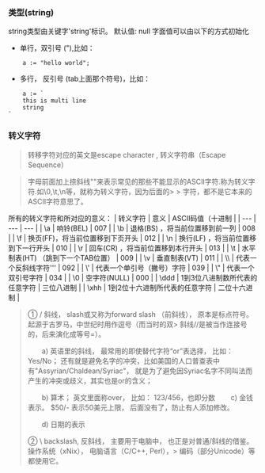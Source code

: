 ### **类型(string)**

string类型由关键字'string'标识。
默认值: null
字面值可以由以下的方式初始化
* 单行，双引号 ("),比如：
~~~
	a := "hello world";
~~~
* 多行， 反引号 (tab上面那个符号)，比如：
~~~
	a := `
	this is multi line
    string
`
~~~

 ### **转义字符**

> 转移字符对应的英文是escape character  , 转义字符串（Escape Sequence）

> 字母前面加上捺斜线"\"来表示常见的那些不能显示的ASCII字符.称为转义字符.如\0,\t,\n等，就称为转义字符，因为后面的> > 字符，都不是它本来的ASCII字符意思了。
 
 所有的转义字符和所对应的意义：
|  转义字符  |  意义  |  ASCII码值（十进制  |
| --- | --- | --- |
| \a   |   响铃(BEL) | 007   |
|  \b  |  退格(BS) ，将当前位置移到前一列   |   008        |
|   \f |   换页(FF)，将当前位置移到下页开头  |        012   |
|  \n  |    换行(LF) ，将当前位置移到下一行开头 |     010      |
|   \r |    回车(CR) ，将当前位置移到本行开头 |      013     |
|  \t  |  水平制表(HT) （跳到下一个TAB位置）   |      009     |
|  \v  |    垂直制表(VT) |      011     |
|  \\\  |    代表一个反斜线字符''\' |        092   |
|     \\\'   | 代表一个单引号（撇号）字符  |      039  |
|    \\\"    |  代表一个双引号字符 |    034    |
|    \0    |   空字符(NULL) |     000   |
|     \ddd   | 1到3位八进制数所代表的任意字符 |     三位八进制   |
|    \xhh    | 1到2位十六进制所代表的任意字符 |     二位十六进制   |




> ① / 斜线， slash或又称为forward slash （前斜线）， 原本是标点符号。 起源于古罗马，中世纪时用作逗号（而当时的双>  斜线//是被当作连接号的，后来演化成等号=）。
>
>　　a) 英语里的斜线， 最常用的即使替代字符“or”表选择， 比如： Yes/No； 还有就是避免名字的冲突，比如美国的人口普查表中有"Assyrian/Chaldean/Syriac"， 就是为了避免因Syriac名字不同叫法而产生的冲突或歧义，其实也是or的含义；
>
>　　b) 算术； 英文里面称over， 比如： 123/456，也即分数
>　　c) 金钱表示。 $50/- 表示50美元上限， 后面没有了，防止有人添加修改。
>
>　　d) 日期的表示
>
> ② \ backslash, 反斜线， 主要用于电脑中， 也正是对普通/斜线的借鉴。 操作系统（xNix）， 电脑语言（C/C++, Perl），>  编码（部分Unicode）等都使用它。
